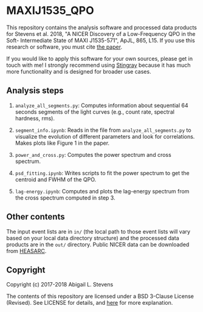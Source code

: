 # MAXIJ1535_QPO

This repository contains the analysis software and processed data products for
Stevens et al. 2018, "A NICER Discovery of a Low-Frequency QPO in the Soft-
Intermediate State of MAXI J1535-571", ApJL, 865, L15. If you use this research
or software, you must cite [the paper][paper].

If you would like to apply this software for your own sources, please get in
touch with me! I strongly recommend using [Stingray][stingraysoftware] because
it has much more functionality and is designed for broader use cases.

## Analysis steps
1. `analyze_all_segments.py`:
Computes information about sequential 64 seconds segments of the light curves
(e.g., count rate, spectral hardness, rms).

2. `segment_info.ipynb`:
Reads in the file from `analyze_all_segments.py` to visualize the evolution of
different parameters and look for correlations. Makes plots like Figure 1 in
the paper.

3. `power_and_cross.py`:
Computes the power spectrum and cross spectrum.

4. `psd_fitting.ipynb`:
Writes scripts to fit the power spectrum to get the centroid and FWHM of the
QPO.

5. `lag-energy.ipynb`:
Computes and plots the lag-energy spectrum from the cross spectrum computed in
step 3.

## Other contents

The input event lists are in `in/` (the local path to those event lists will
vary based on your local data directory structure) and the processed data
products are in the `out/` directory. Public NICER data can be downloaded from
[HEASARC][heasarcsite].

## Copyright

Copyright (c) 2017-2018 Abigail L. Stevens

The contents of this repository are licensed under a BSD 3-Clause License
(Revised). See LICENSE for details, and [here][bsdlicense] for
more explanation.

[paper]: https://ui.adsabs.harvard.edu/#abs/2018ApJ...865L..15S/abstract
[stingraysoftware]: https://stingraysoftware.github.io
[heasarcsite]: https://heasarc.gsfc.nasa.gov/docs/nicer/nicer_archive.html
[bsdlicense]: https://www.tldrlegal.com/l/bsd3
